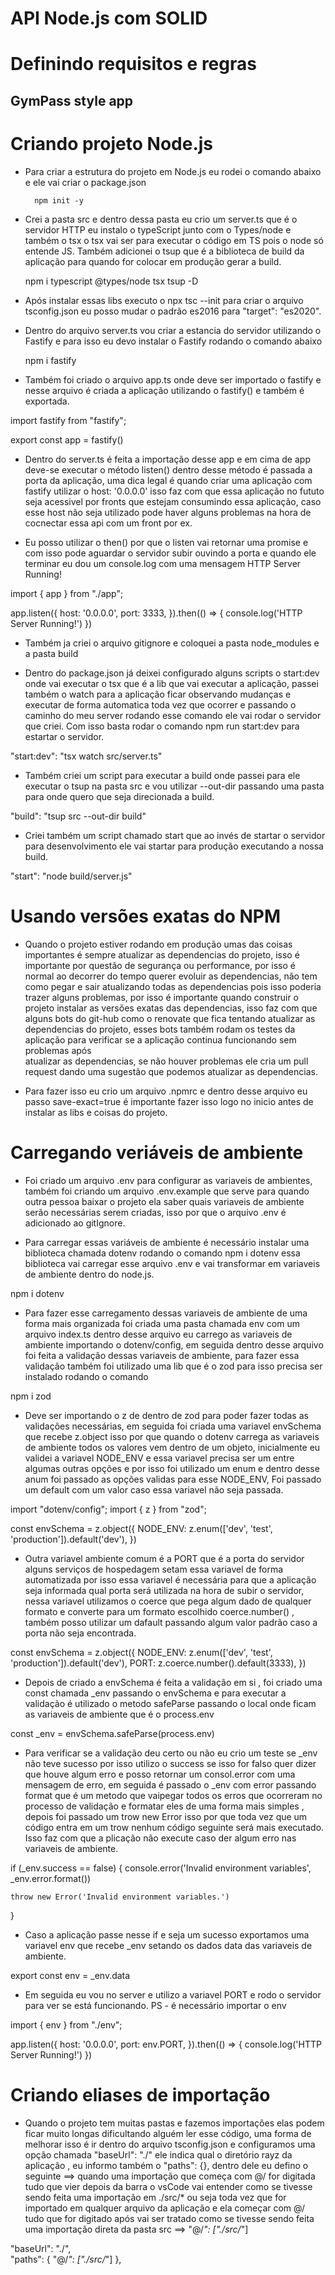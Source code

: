 # API Node.js com SOLID

# Definindo requisitos e regras 

## GymPass style app

# Criando projeto Node.js

- Para criar a estrutura do projeto em Node.js eu rodei o comando abaixo e ele vai 
criar o package.json

        npm init -y 

- Crei a pasta src e dentro dessa pasta eu crio um server.ts que é o servidor HTTP
eu instalo o typeScript junto com o Types/node e também o tsx o tsx vai ser para 
executar o código em TS pois o node só entende JS. Também adicionei o tsup que é 
a biblioteca de build da aplicação para quando for colocar em produção gerar a build.

    npm i typescript @types/node tsx tsup -D 

- Após instalar essas libs executo o npx tsc --init para criar o arquivo tsconfig.json
eu posso mudar o padrão es2016 para "target": "es2020". 

- Dentro do arquivo server.ts vou criar a estancia do servidor utilizando o Fastify 
e para isso eu devo instalar o Fastify rodando o comando abaixo 

    npm i fastify 

- Também foi criado o arquivo app.ts onde deve ser importado o fastify e nesse arquivo 
é criada a aplicação utilizando o fastify() e também é exportada.

import fastify from "fastify";

export const app = fastify()

- Dentro do server.ts é feita a importação desse app e em cima de app deve-se executar 
o método listen() dentro desse método é passada a porta da aplicação, uma dica legal é 
quando criar uma aplicação com fastify utilizar o host: '0.0.0.0' isso faz com que essa 
aplicação no fututo seja acessivel por fronts que estejam consumindo essa aplicação,
caso esse host não seja utilizado pode haver alguns problemas na hora de cocnectar essa 
api com um front por ex.

- Eu posso utilizar o then() por que o listen vai retornar uma promise e com isso pode 
aguardar o servidor subir ouvindo a porta e quando ele terminar eu dou um console.log 
com uma mensagem HTTP Server Running! 

import { app } from "./app";

app.listen({
    host: '0.0.0.0',
    port: 3333,
}).then(() => {
    console.log('HTTP Server Running!')
})

- Também ja criei o arquivo gitignore e coloquei a pasta node_modules e a pasta build

- Dentro do package.json já deixei configurado alguns scripts o start:dev onde vai 
executar o tsx que é a lib que vai executar a aplicação, passei também o watch para 
a aplicação ficar observando mudanças e executar de forma automatica toda vez que ocorrer
e passando o caminho do meu server rodando esse comando ele vai rodar o servidor que criei. Com isso basta rodar o comando  npm run start:dev para estartar o servidor.

"start:dev": "tsx watch src/server.ts"

- Também criei um script para executar a build onde passei para ele executar o tsup 
na pasta src e vou utilizar --out-dir passando uma pasta para onde quero que seja 
direcionada a build. 

"build": "tsup src --out-dir build" 

- Criei também um script chamado start que ao invés de startar o servidor para 
desenvolvimento ele vai startar para produção executando a nossa build.

"start": "node build/server.js"

# Usando versões exatas do NPM

- Quando o projeto estiver rodando em produção umas das coisas importantes é sempre 
atualizar as dependencias do projeto, isso é importante por questão de segurança ou 
performance, por isso é normal ao decorrer do tempo querer evoluir as dependencias,
não tem como pegar e sair atualizando todas as dependencias pois isso poderia trazer 
alguns problemas, por isso é importante quando construir o projeto instalar as versões
exatas das dependencias, isso faz com que alguns bots do git-hub como o renovate que 
fica tentando atualizar  as dependencias do projeto, esses bots também rodam os testes 
da aplicação para verificar se a aplicação continua funcionando sem problemas após  
atualizar as dependencias, se não houver problemas ele cria um pull request dando uma 
sugestão que podemos atualizar as dependencias.

- Para fazer isso eu crio um arquivo .npmrc e dentro desse arquivo eu passo 
save-exact=true é importante fazer isso logo no inicio antes de instalar as 
libs e coisas do projeto.

# Carregando veriáveis de ambiente 

- Foi criado um arquivo .env para configurar as variaveis de ambientes, também foi 
criando um arquivo .env.example que serve para quando outra pessoa baixar o projeto 
ela saber quais variaveis de ambiente serão necessárias serem criadas, isso por que 
o arquivo .env é adicionado ao gitIgnore.

- Para carregar essas variáveis de ambiente é necessário instalar uma biblioteca 
chamada dotenv rodando o comando   npm i dotenv  essa biblioteca vai carregar 
esse arquivo .env e vai transformar em variaveis de ambiente dentro do node.js. 

npm i dotenv

- Para fazer esse carregamento dessas variaveis de ambiente de uma forma mais organizada 
foi criada uma pasta chamada env com um arquivo index.ts dentro desse arquivo eu carrego 
as variaveis de ambiente importando o dotenv/config, em seguida dentro desse arquivo 
foi feita a validação dessas variaveis de ambiente, para fazer essa validação também
foi utilizado uma lib que é o zod para isso precisa ser instalado rodando o comando 

npm i zod 

- Deve ser importando o z de dentro de zod para poder fazer todas as validações 
necessárias, em seguida foi criada uma variavel envSchema que recebe z.object 
isso por que quando o dotenv carrega as variaveis de ambiente todos os valores 
vem dentro de um objeto, inicialmente eu validei a variavel NODE_ENV e essa variavel
precisa ser um entre algumas outras opções e por isso foi utilizado um enum e dentro 
desse anum foi passado as opções validas para esse NODE_ENV, Foi passado um default 
com um valor caso essa variavel não seja passada.

import "dotenv/config";
import { z } from "zod";

const envSchema = z.object({
    NODE_ENV: z.enum(['dev', 'test', 'production']).default('dev'),
})

- Outra variavel ambiente comum é a PORT que é a porta do servidor alguns serviços
de hospedagem setam essa variavel de forma automatizada por isso essa variavel é 
necessária para que a aplicação seja informada qual porta será utilizada na hora de 
subir o servidor, nessa variavel utilizamos o coerce que pega algum dado de qualquer 
formato e converte para um formato escolhido coerce.number() , também posso utilizar 
um dafault passando algum valor padrão caso a porta não seja encontrada.

const envSchema = z.object({
    NODE_ENV: z.enum(['dev', 'test', 'production']).default('dev'),
    PORT: z.coerce.number().default(3333),
})

- Depois de criado a envSchema é feita a validação em si , foi criado uma const 
chamada _env passando o envSchema e para executar a validação é utilizado o 
metodo safeParse passando o local onde ficam as variaveis de ambiente que é o 
process.env

const _env = envSchema.safeParse(process.env)

- Para verificar se a validação deu certo ou não eu crio um teste se _env não teve 
sucesso por isso utilizo o success se isso for falso quer dizer que houve algum erro 
e posso retornar um consol.error com uma mensagem de erro, em seguida é passado o 
_env com error passando format que é um metodo que vaipegar todos os erros que ocorreram 
no processo de validação e formatar eles de uma forma mais simples , depois foi passado 
um trow new Error isso por que toda vez que um código entra em um trow nenhum código 
seguinte será mais executado. Isso faz com que a plicação não execute caso der algum 
erro nas variaveis de ambiente.

if (_env.success == false) {
    console.error('Invalid environment variables', _env.error.format())

    throw new Error('Invalid environment variables.')
}

- Caso a aplicação passe nesse if e seja um sucesso exportamos uma variavel env 
que recebe _env setando os dados data das variaveis de ambiente.

export const env = _env.data

- Em seguida eu vou no server e utilizo a variavel PORT e rodo o servidor para ver 
se está funcionando. PS - é necessário importar o env 

import { env } from "./env";

app.listen({
    host: '0.0.0.0',
    port: env.PORT,
}).then(() => {
    console.log('HTTP Server Running!')
})

# Criando eliases de importação 

- Quando o projeto tem muitas pastas e fazemos importações elas podem ficar muito 
longas dificultando alguém ler esse código, uma forma de melhorar isso é ir dentro 
do arquivo tsconfig.json e configuramos uma opção chamada "baseUrl": "./" ele indica 
qual o diretório rayz da aplicação , eu informo também o "paths": {},  dentro dele 
eu defino o seguinte ==> quando uma importação que começa com @/ for digitada 
tudo que vier depois da barra o vsCode vai entender como se tivesse sendo feita uma
importação em ./src/* ou seja toda vez que for importado em qualquer arquivo da 
aplicação e ela começar com @/ tudo que for digitado após vai ser tratado como se 
tivesse sendo feita uma importação direta da pasta src ==>  "@/*": ["./src/*"] 

 "baseUrl": "./",                                 
    "paths": {
      "@/*": ["./src/*"]
    }, 

